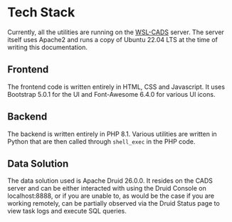 # Tech Stack

Currently, all the utilities are running on the [WSL-CADS](http://cads.iiitb.ac.in/) server. The server itself uses Apache2 and runs a copy of Ubuntu 22.04 LTS at the time of writing this documentation.

## Frontend

The frontend code is written entirely in HTML, CSS and Javascript. It uses Bootstrap 5.0.1 for the UI and Font-Awesome 6.4.0 for various UI icons.

## Backend

The backend is written entirely in PHP 8.1. Various utilities are written in Python that are then called through `shell_exec` in the PHP code.

## Data Solution

The data solution used is Apache Druid 26.0.0. It resides on the CADS server and can be either interacted with using the Druid Console on localhost:8888, or if you are unable to, as would be the case if you are working remotely, can be partially observed via the Druid Status page to view task logs and execute SQL queries.